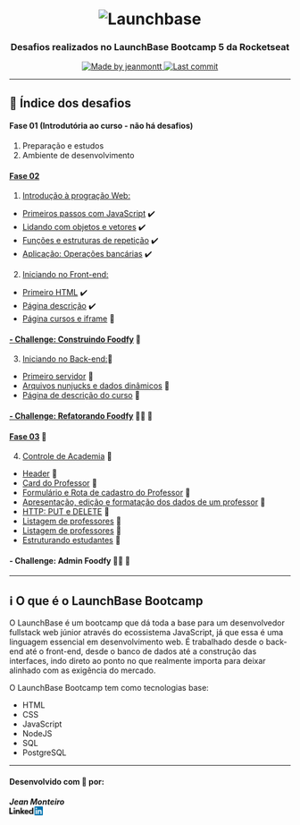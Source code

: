 <h1 align="center">
    <img alt="Launchbase" src="https://storage.googleapis.com/golden-wind/bootcamp-launchbase/logo.png" width="400px" />
</h1>

<h3 align="center">
  Desafios realizados no LaunchBase Bootcamp 5 da Rocketseat
</h3>

<p align="center">

  <a href="https://github.com/jeanmontt">
    <img alt="Made by jeanmontt" src="https://img.shields.io/badge/made%20by-jeanmontt-blue">
  </a>

  <a href="https://github.com/jeanmontt/desafios-launchbase-bootcamp/commits/master" >
    <img alt="Last commit" src="https://img.shields.io/github/last-commit/jeanmontt/launchbase">
  </a>

</p>

---

## 📑️ Índice dos desafios

#### Fase 01 (Introdutória ao curso - não há desafios)

1. Preparação e estudos
2. Ambiente de desenvolvimento

#### [Fase 02](https://github.com/jeanmontt/launchbase/tree/master/fase_02)

1. [Introdução à progração Web:](https://github.com/jeanmontt/launchbase/tree/master/fase_02/01_introducao_programacao_web)
- [Primeiros passos com JavaScript](https://github.com/jeanmontt/launchbase/tree/master/fase_02/01_introducao_programacao_web/desafio_01-1_primeiros-passos-com-js) ✔️
- [Lidando com objetos e vetores](https://github.com/jeanmontt/launchbase/tree/master/fase_02/01_introducao_programacao_web/desafio_01-2_lidando-com-objetos-e-vetores) ✔️
- [Funções e estruturas de repetição](https://github.com/jeanmontt/launchbase/tree/master/fase_02/01_introducao_programacao_web/desafio_01-3_funcoes-e-estruturas-de-repeticao) ✔️
- [Aplicação: Operações bancárias](https://github.com/jeanmontt/launchbase/tree/master/fase_02/01_introducao_programacao_web/desafio_01-4_aplicacao-operacoes-bancarias) ✔️

2. [Iniciando no Front-end:](https://github.com/jeanmontt/launchbase/tree/master/fase_02/02_iniciando_front_end)
- [Primeiro HTML](https://github.com/jeanmontt/launchbase/tree/master/fase_02/02_iniciando_front_end/desafio_02-1_primeiro-html) ✔️
- [Página descrição](https://github.com/jeanmontt/launchbase/tree/master/fase_02/02_iniciando_front_end/desafio_02-2_pagina-descricao) ✔️
- [Página cursos e iframe](#) 🚧️

#### [- Challenge: Construindo Foodfy](#) 🚧️

3. [Iniciando no Back-end:](#)🚧️
- [Primeiro servidor](#) 🚧️
- [Arquivos nunjucks e dados dinâmicos](#) 🚧️
- [Página de descrição do curso](#) 🚧️

#### [- Challenge: Refatorando Foodfy](#) 👨‍🍳️ 🚧️

#### [Fase 03](#) 🚧️

4. [Controle de Academia](#) 🚧️
- [Header](#) 🚧️
- [Card do Professor](#) 🚧️
- [Formulário e Rota de cadastro do Professor](#) 🚧️
- [Apresentação, edição e formatação dos dados de um professor](#) 🚧️
- [HTTP: PUT e DELETE](#) 🚧️
- [Listagem de professores](#) 🚧️
- [Listagem de professores](#) 🚧️
- [Estruturando estudantes](#) 🚧️

#### - Challenge: Admin Foodfy 👨‍🍳️ 🚧️

---

## ℹ️ O que é o LaunchBase Bootcamp

O LaunchBase é um bootcamp que dá toda a base para um desenvolvedor fullstack web júnior através do ecossistema JavaScript, já que essa é uma linguagem essencial em desenvolvimento web. É trabalhado desde o back-end até o front-end, desde o banco de dados até a construção das interfaces, indo direto ao ponto no que realmente importa para deixar alinhado com as exigência do mercado.

O LaunchBase Bootcamp tem como tecnologias base:

- HTML
- CSS
- JavaScript
- NodeJS
- SQL
- PostgreSQL

---

#### Desenvolvido com 💙️ por:

***Jean Monteiro*** 
<br/> 
<a href="https://www.linkedin.com/in/jeanmont/">
<img src="https://raw.githubusercontent.com/jeanmontt/NLW-1.0/master/public/assets/linkedin.png">
</a>
